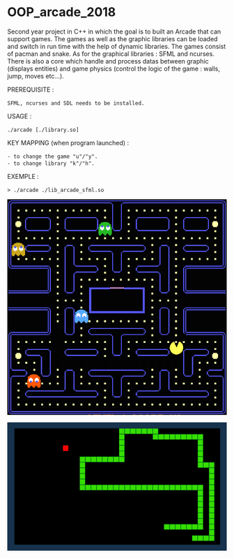 # OOP_arcade_2018
Second year project in C++ in which the goal is to built an Arcade that can support games. The games as well as the graphic libraries can be loaded and switch in run time with the help of dynamic libraries. The games consist of pacman and snake. As for the graphical libraries : SFML and ncurses. There is also a core which handle and process datas between graphic (displays entities) and game physics (control the logic of the game : walls, jump, moves etc...).

PREREQUISITE : 

    SFML, ncurses and SDL needs to be installed.

USAGE :

    ./arcade [./library.so]

KEY MAPPING (when program launched) :

    - to change the game "u"/"y".
    - to change library "k"/"h".

EXEMPLE :

    > ./arcade ./lib_arcade_sfml.so

![Image description](PacmanCover.jpg)

![Image description](SnakeCover.png)
